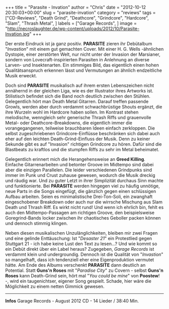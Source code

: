 +++
title = "Parasite - Invation"
author = "Chris"
date = "2012-10-12 20:30:03+00:00"
slug = "parasite-invation"
category = "reviews"
tags = ["CD-Reviews", "Death Grind", "Deathcore", "Grindcore", "Hardcore", "Slam", "Thrash Metal", ]
labels = ["Garage Records", ]
image = "http://necroslaughter.de/wp-content/uploads/2012/10/Parasite-Invation.jpg"
+++

Der erste Eindruck ist ja ganz positiv. **PARASITE** zieren ihr Debütalbum "_Invastion_" mit einem gut gemachten Cover. Mit einer H. G. Wells -ähnlichen Dystopie, einer zerstörten Welt, nur nicht unter der Invasion der Marsianer, sondern von Lovecraft-inspirierten Parasiten in Anlehnung an diverse Larven- und Insektenarten. Ein stimmiges Bild, das eigentlich einen hohen Qualitätsanspruch erkennen lässt und Vermutungen an ähnlich endzeitliche Musik erweckt.

Doch sind **PARASITE** musikalisch auf ihrem ersten Lebenszeichen nicht annähernd in der gleichen Liga, wie es der Illustrator ihres Artworks ist. Stilistisch befindet sich die Band noch deutlich zwischen den Stühlen. Gelegentlich hört man Death Metal Gitarren. Darauf treffen passende Growls, werden aber durch verdammt schwachbrüstige Shouts ergänzt, die ihre Wurzeln wohl im Hardcore haben sollen. Im Kontrast stehen melodische, wenngleich sehr generische Thrash Riffs und grauenvolle Metal- oder Deathcore-Breakdowns, die eigentlich immer die vorangegangenen, teilweise brauchbaren Ideen einfach zerkloppen. Die selbst zugeschriebenen Grindcore-Einflüsse beschränken sich dabei auch eher auf den leichten Death-Grind-Einfluss der Musik. Denn zu keiner Sekunde gibt es auf "Invasion" richtigen Grindcore zu hören. Dafür sind die Blastbeats zu kraftlos und die stumpfen Riffs zu sehr im Metal beheimatet.

Gelegentlich erinnert mich die Herangehensweise an **Greed Killing**. Einfache Gitarrenarbeiten und betonter Groove im Midtempo sind dabei aber die einzigen Parallelen. Die leider verschiedenen Grindpunks sind immer im Punk und Crust zuhause gewesen, wodurch die Musik dreckig und räudig war. Und zu guter Letzt in ihrer Simplizität durchaus Sinn machte und funktionierte. Bei **PARASITE** werden hingegen viel zu häufig unnötige, neue Parts in die Songs eingefügt, die gänzlich gegen einen schlüssigen Aufbau arbeiten. Seien es minimalistische Drei-Ton-Soli, ein zwanghaft eingeschobener Breakdown oder auch nur die wirrsche Mischung aus Slam Death und Thrash Riff. Es wirkt nicht rund! Und wenn ich ehrlich bin, fehlt es auch den Midtempo-Passagen am richtigen Groove, den beispielsweise Goregrind-Bands locker zwischen ihr chaotisches Geboller packen können und dennoch stimmig klingen.

Neben diesen musikalischen Unzulänglichkeiten, bleiben mir zwei Fragen und eine gelinde Enttäuschung: Ist "_Desaster 21_" ein Protestlied gegen Stuttgart 21 - ich habe keine Lust den Text zu lesen...? Und wie kommt so ein Debüt direkt über ein Label heraus? Zugegeben, _Garage Records_ ist verdammt klein und undergroundig. Dennoch ist die Qualität von "_Invastion_" so mangelhaft, dass ich tendenziell eher eine Eigenproduktion vermutet hätte. Am Ende des Albums verschenkt **PARASITE** dann deutlich an Potential. Statt **Guns'n Roses** mit "_Paradise City_" zu Covern - selbst **Guns'n Roses** kann Death-Grind sein, hört mal "_You could be mine_" von **Poostew**! -, wird ein taugenichtser, eigener Song gespielt. Schade, hier wäre die Möglichkeit zu einem netten Gimmick gewesen.



---
**Infos**
Garage Records - August 2012
CD - 14 Lieder / 38:40 Min.
